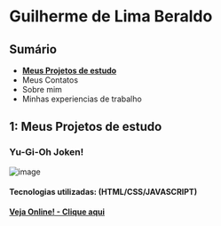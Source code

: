 <h1> Guilherme de Lima Beraldo </h1>
<h2>Sumário</h2>

- **[Meus Projetos de estudo](#1-meus-projetos)**
-   Meus Contatos
-   Sobre mim
-   Minhas experiencias de trabalho
 
<h2>1: Meus Projetos de estudo</h2>
<h3>Yu-Gi-Oh Joken!</h3>

![image](https://github.com/Guilherme-Beraldo/teste-port/assets/119258473/55587277-94c3-4d4e-9c13-2601ee256cb5)
<h4>Tecnologias utilizadas: (HTML/CSS/JAVASCRIPT)</h4>

**[Veja Online! - Clique aqui](https://guilherme-beraldo.github.io/yu-gi-oh-joken/)**
